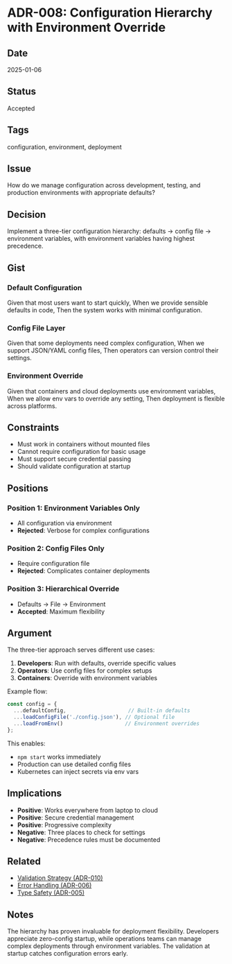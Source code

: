 # ADR-008: Configuration Hierarchy with Environment Override

## Date
2025-01-06

## Status
Accepted

## Tags
configuration, environment, deployment

## Issue
How do we manage configuration across development, testing, and production environments with appropriate defaults?

## Decision
Implement a three-tier configuration hierarchy: defaults → config file → environment variables, with environment variables having highest precedence.

## Gist
### Default Configuration
Given that most users want to start quickly,
When we provide sensible defaults in code,
Then the system works with minimal configuration.

### Config File Layer
Given that some deployments need complex configuration,
When we support JSON/YAML config files,
Then operators can version control their settings.

### Environment Override
Given that containers and cloud deployments use environment variables,
When we allow env vars to override any setting,
Then deployment is flexible across platforms.

## Constraints
- Must work in containers without mounted files
- Cannot require configuration for basic usage
- Must support secure credential passing
- Should validate configuration at startup

## Positions
### Position 1: Environment Variables Only
- All configuration via environment
- **Rejected**: Verbose for complex configurations

### Position 2: Config Files Only
- Require configuration file
- **Rejected**: Complicates container deployments

### Position 3: Hierarchical Override
- Defaults → File → Environment
- **Accepted**: Maximum flexibility

## Argument
The three-tier approach serves different use cases:
1. **Developers**: Run with defaults, override specific values
2. **Operators**: Use config files for complex setups
3. **Containers**: Override with environment variables

Example flow:
```typescript
const config = {
  ...defaultConfig,                    // Built-in defaults
  ...loadConfigFile('./config.json'), // Optional file
  ...loadFromEnv()                    // Environment overrides
};
```

This enables:
- `npm start` works immediately
- Production can use detailed config files
- Kubernetes can inject secrets via env vars

## Implications
- **Positive**: Works everywhere from laptop to cloud
- **Positive**: Secure credential management
- **Positive**: Progressive complexity
- **Negative**: Three places to check for settings
- **Negative**: Precedence rules must be documented

## Related
- [Validation Strategy (ADR-010)](./010-zod-schema-validation.md)
- [Error Handling (ADR-006)](./006-error-handling-philosophy.md)
- [Type Safety (ADR-005)](./005-type-safety-approach.md)

## Notes
The hierarchy has proven invaluable for deployment flexibility. Developers appreciate zero-config startup, while operations teams can manage complex deployments through environment variables. The validation at startup catches configuration errors early.